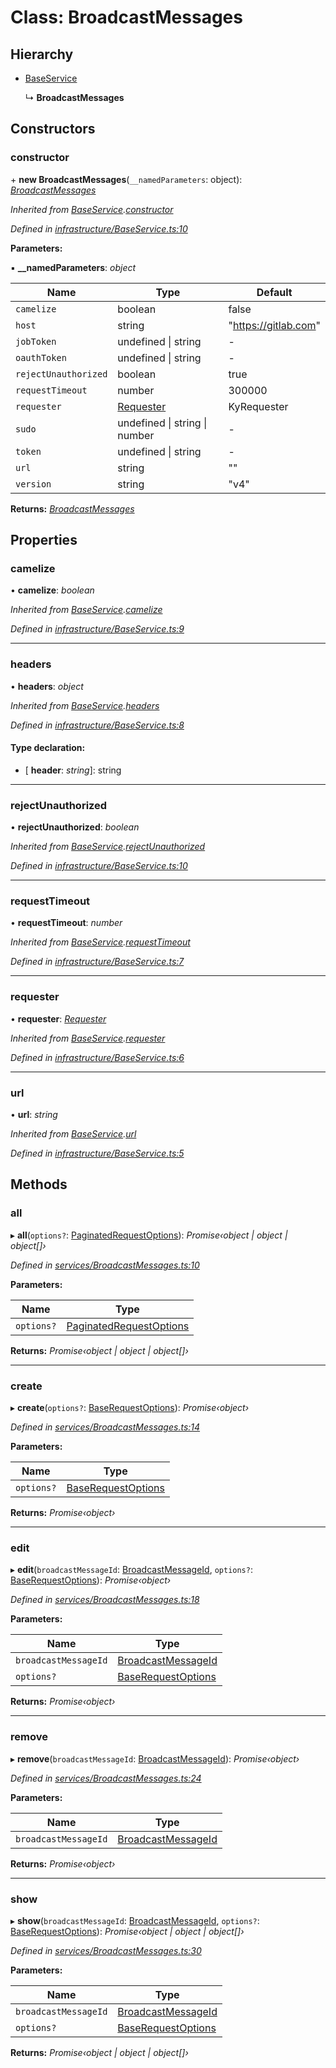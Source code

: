 # Class: BroadcastMessages

## Hierarchy

* [BaseService](_infrastructure_baseservice_.baseservice.md)

  ↳ **BroadcastMessages**

## Constructors

###  constructor

\+ **new BroadcastMessages**(`__namedParameters`: object): *[BroadcastMessages](_services_broadcastmessages_.broadcastmessages.md)*

*Inherited from [BaseService](_infrastructure_baseservice_.baseservice.md).[constructor](_infrastructure_baseservice_.baseservice.md#constructor)*

*Defined in [infrastructure/BaseService.ts:10](https://github.com/arsdehnel/node-gitlab/blob/c2ee9bb/src/infrastructure/BaseService.ts#L10)*

**Parameters:**

▪ **__namedParameters**: *object*

Name | Type | Default |
------ | ------ | ------ |
`camelize` | boolean | false |
`host` | string | "https://gitlab.com" |
`jobToken` | undefined &#124; string | - |
`oauthToken` | undefined &#124; string | - |
`rejectUnauthorized` | boolean | true |
`requestTimeout` | number | 300000 |
`requester` | [Requester](../interfaces/_infrastructure_index_.requester.md) |  KyRequester |
`sudo` | undefined &#124; string &#124; number | - |
`token` | undefined &#124; string | - |
`url` | string | "" |
`version` | string | "v4" |

**Returns:** *[BroadcastMessages](_services_broadcastmessages_.broadcastmessages.md)*

## Properties

###  camelize

• **camelize**: *boolean*

*Inherited from [BaseService](_infrastructure_baseservice_.baseservice.md).[camelize](_infrastructure_baseservice_.baseservice.md#camelize)*

*Defined in [infrastructure/BaseService.ts:9](https://github.com/arsdehnel/node-gitlab/blob/c2ee9bb/src/infrastructure/BaseService.ts#L9)*

___

###  headers

• **headers**: *object*

*Inherited from [BaseService](_infrastructure_baseservice_.baseservice.md).[headers](_infrastructure_baseservice_.baseservice.md#headers)*

*Defined in [infrastructure/BaseService.ts:8](https://github.com/arsdehnel/node-gitlab/blob/c2ee9bb/src/infrastructure/BaseService.ts#L8)*

#### Type declaration:

* \[ **header**: *string*\]: string

___

###  rejectUnauthorized

• **rejectUnauthorized**: *boolean*

*Inherited from [BaseService](_infrastructure_baseservice_.baseservice.md).[rejectUnauthorized](_infrastructure_baseservice_.baseservice.md#rejectunauthorized)*

*Defined in [infrastructure/BaseService.ts:10](https://github.com/arsdehnel/node-gitlab/blob/c2ee9bb/src/infrastructure/BaseService.ts#L10)*

___

###  requestTimeout

• **requestTimeout**: *number*

*Inherited from [BaseService](_infrastructure_baseservice_.baseservice.md).[requestTimeout](_infrastructure_baseservice_.baseservice.md#requesttimeout)*

*Defined in [infrastructure/BaseService.ts:7](https://github.com/arsdehnel/node-gitlab/blob/c2ee9bb/src/infrastructure/BaseService.ts#L7)*

___

###  requester

• **requester**: *[Requester](../interfaces/_infrastructure_index_.requester.md)*

*Inherited from [BaseService](_infrastructure_baseservice_.baseservice.md).[requester](_infrastructure_baseservice_.baseservice.md#requester)*

*Defined in [infrastructure/BaseService.ts:6](https://github.com/arsdehnel/node-gitlab/blob/c2ee9bb/src/infrastructure/BaseService.ts#L6)*

___

###  url

• **url**: *string*

*Inherited from [BaseService](_infrastructure_baseservice_.baseservice.md).[url](_infrastructure_baseservice_.baseservice.md#url)*

*Defined in [infrastructure/BaseService.ts:5](https://github.com/arsdehnel/node-gitlab/blob/c2ee9bb/src/infrastructure/BaseService.ts#L5)*

## Methods

###  all

▸ **all**(`options?`: [PaginatedRequestOptions](../interfaces/_infrastructure_index_.paginatedrequestoptions.md)): *Promise‹object | object | object[]›*

*Defined in [services/BroadcastMessages.ts:10](https://github.com/arsdehnel/node-gitlab/blob/c2ee9bb/src/services/BroadcastMessages.ts#L10)*

**Parameters:**

Name | Type |
------ | ------ |
`options?` | [PaginatedRequestOptions](../interfaces/_infrastructure_index_.paginatedrequestoptions.md) |

**Returns:** *Promise‹object | object | object[]›*

___

###  create

▸ **create**(`options?`: [BaseRequestOptions](../interfaces/_infrastructure_index_.baserequestoptions.md)): *Promise‹object›*

*Defined in [services/BroadcastMessages.ts:14](https://github.com/arsdehnel/node-gitlab/blob/c2ee9bb/src/services/BroadcastMessages.ts#L14)*

**Parameters:**

Name | Type |
------ | ------ |
`options?` | [BaseRequestOptions](../interfaces/_infrastructure_index_.baserequestoptions.md) |

**Returns:** *Promise‹object›*

___

###  edit

▸ **edit**(`broadcastMessageId`: [BroadcastMessageId](../modules/_services_index_.md#broadcastmessageid), `options?`: [BaseRequestOptions](../interfaces/_infrastructure_index_.baserequestoptions.md)): *Promise‹object›*

*Defined in [services/BroadcastMessages.ts:18](https://github.com/arsdehnel/node-gitlab/blob/c2ee9bb/src/services/BroadcastMessages.ts#L18)*

**Parameters:**

Name | Type |
------ | ------ |
`broadcastMessageId` | [BroadcastMessageId](../modules/_services_index_.md#broadcastmessageid) |
`options?` | [BaseRequestOptions](../interfaces/_infrastructure_index_.baserequestoptions.md) |

**Returns:** *Promise‹object›*

___

###  remove

▸ **remove**(`broadcastMessageId`: [BroadcastMessageId](../modules/_services_index_.md#broadcastmessageid)): *Promise‹object›*

*Defined in [services/BroadcastMessages.ts:24](https://github.com/arsdehnel/node-gitlab/blob/c2ee9bb/src/services/BroadcastMessages.ts#L24)*

**Parameters:**

Name | Type |
------ | ------ |
`broadcastMessageId` | [BroadcastMessageId](../modules/_services_index_.md#broadcastmessageid) |

**Returns:** *Promise‹object›*

___

###  show

▸ **show**(`broadcastMessageId`: [BroadcastMessageId](../modules/_services_index_.md#broadcastmessageid), `options?`: [BaseRequestOptions](../interfaces/_infrastructure_index_.baserequestoptions.md)): *Promise‹object | object | object[]›*

*Defined in [services/BroadcastMessages.ts:30](https://github.com/arsdehnel/node-gitlab/blob/c2ee9bb/src/services/BroadcastMessages.ts#L30)*

**Parameters:**

Name | Type |
------ | ------ |
`broadcastMessageId` | [BroadcastMessageId](../modules/_services_index_.md#broadcastmessageid) |
`options?` | [BaseRequestOptions](../interfaces/_infrastructure_index_.baserequestoptions.md) |

**Returns:** *Promise‹object | object | object[]›*
